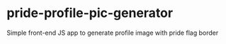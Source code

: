 # pride-profile-pic-generator
Simple front-end JS app to generate profile image with pride flag border
